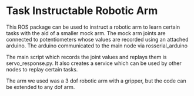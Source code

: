 # Task Instructable Robotic Arm

This ROS package can be used to instruct a robotic arm to learn certain tasks with the aid of a smaller mock arm. 
The mock arm joints are connected to potentiometers whose values are recorded using an attached arduino. The arduino communicated to the main node via rosserial_arduino

The main script which records the joint values and replays them is servo_response.py. It also creates a service which can be used by other nodes to replay certain tasks. 

The arm we used was a 3 dof robotic arm with a gripper, but the code can be extended to any dof arm. 
